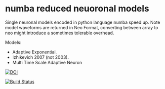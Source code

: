 # numba reduced neuoronal models
Single neuronal models encoded in python language numba speed up.
Note model waveforms are returned in Neo Format, converting between array to neo might introduce a sometimes tolerable overhead.

Models:
* Adaptive Exponential.
* Izhikevich 2007 (not 2003).
* Multi Time Scale Adaptive Neuron

[![DOI](https://zenodo.org/badge/304228004.svg)](https://zenodo.org/badge/latestdoi/304228004)


[![Build Status](https://circleci.com/gh/russelljjarvis/jit_hub/tree/neuronunit.svg?style=svg)](https://app.circleci.com/pipelines/github/russelljjarvis/jit_hub/)
